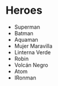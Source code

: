 # Heroes

* Superman
* Batman
* Aquaman
* Mujer Maravilla
* Linterna Verde
* Robin
* Volcán Negro
* Atom
* IRonman
